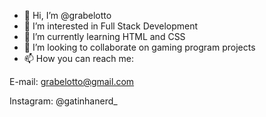 - 👋 Hi, I’m @grabelotto
- 👀 I’m interested in Full Stack Development
- 🌱 I’m currently learning HTML and CSS
- 💞️ I’m looking to collaborate on gaming program projects
- 📫 How you can reach me:

E-mail: grabelotto@gmail.com

Instagram: @gatinhanerd_

<!---
grabelotto/grabelotto is a ✨ special ✨ repository because its `README.md` (this file) appears on your GitHub profile.
You can click the Preview link to take a look at your changes.
--->
